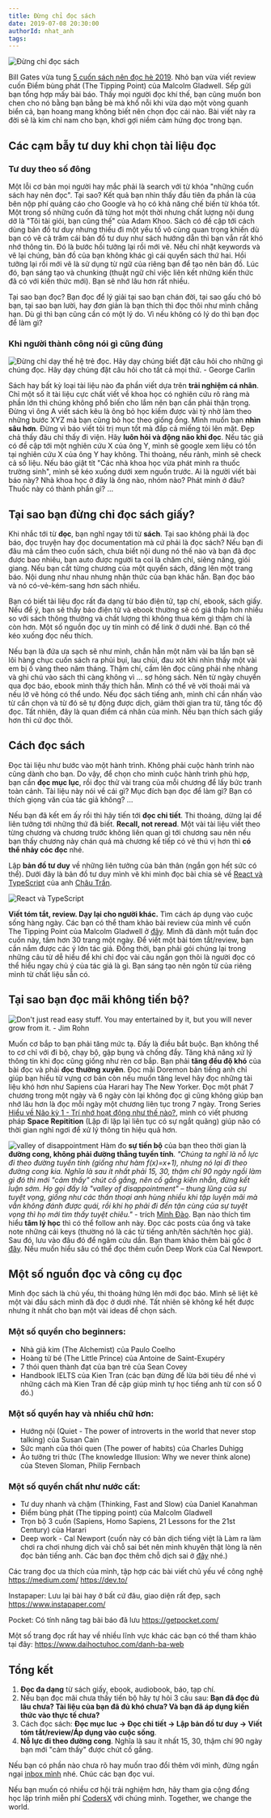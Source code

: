 ```yaml
---
title: Đừng chỉ đọc sách
date: 2019-07-08 20:30:00
authorId: nhat_anh
tags:
---
```


![Đừng chỉ đọc sách](https://res.cloudinary.com/djeghcumw/image/upload/v1562255949/blog/Webp.net-resizeimage_3.png)

Bill Gates vừa tung [5 cuốn sách nên đọc hè 2019](https://www.youtube.com/watch?v=gTjXTRz4dDw). Nhỏ bạn vừa viết review cuốn Điểm bùng phát (The Tipping Point) của Malcolm Gladwell. Sếp gửi bạn tổng hợp mấy bài báo. Thấy mọi người đọc khí thế, bạn cũng muốn bon chen cho nó bằng bạn bằng bè mà khổ nỗi khi vừa dạo một vòng quanh biển cả, bạn hoang mang không biết nên chọn đọc cái nào. Bài viết này ra đời sẽ là kim chỉ nam cho bạn, khơi gợi niềm cảm hứng đọc trong bạn.

<!-- more -->

## Các cạm bẫy tư duy khi chọn tài liệu đọc

### Tư duy theo số đông

Một lỗi cơ bản mọi người hay mắc phải là search với từ khóa "những cuốn sách hay nên đọc". Tại sao? Kết quả bạn nhìn thấy đầu tiên đa phần là của bên nộp phí quảng cáo cho Google và họ có khả năng chế biến từ khóa tốt. Một trong số những cuốn đã từng hot một thời nhưng chất lượng nội dung dở là "Tôi tài giỏi, bạn cũng thế" của Adam Khoo. Sách có đề cập tới cách dùng bản đồ tư duy nhưng thiếu đi một yếu tố vô cùng quan trọng khiến dù bạn có vẽ cả trăm cái bản đồ tư duy như sách hướng dẫn thì bạn vẫn rất khó nhớ thông tin. Đó là bước hồi tưởng lại rồi mới vẽ. Nếu chỉ nhặt keywords và vẽ lại chúng, bản đồ của bạn không khác gì cái quyển sách thứ hai. Hồi tưởng lại rồi mới vẽ là sử dụng từ ngữ của riêng bạn để tạo nên bản đồ. Lúc đó, bạn sáng tạo và chunking (thuật ngữ chỉ việc liên kết những kiến thức đã có với kiến thức mới). Bạn sẽ nhớ lâu hơn rất nhiều.

Tại sao bạn đọc? Bạn đọc để lý giải tại sao bạn chán đời, tại sao gấu chó bỏ bạn, tại sao bạn lười, hay đơn giản là bạn thích thì đọc thôi như mình chẳng hạn. Dù gì thì bạn cũng cần có một lý do. Vì nếu không có lý do thì bạn đọc để làm gì?

### Khi người thành công nói gì cũng đúng

![Đừng chỉ dạy thế hệ trẻ đọc. Hãy dạy chúng biết đặt câu hỏi cho những gì chúng đọc. Hãy dạy chúng đặt câu hỏi cho tất cả mọi thứ. - George Carlin](https://res.cloudinary.com/djeghcumw/image/upload/v1562255593/blog/Webp.net-resizeimage_2.png)

Sách hay bất kỳ loại tài liệu nào đa phần viết dựa trên **trải nghiệm cá nhân**. Chỉ một số ít tài liệu cực chất viết về khoa học có nghiên cứu rõ ràng mà phần lớn thì chúng không phổ biến cho lắm nên bạn cần phải thận trọng. Đừng vì ông A viết sách kêu là ông bỏ học kiếm được vài tỷ nhờ làm theo những bước XYZ mà bạn cũng bỏ học theo giống ổng. Mình muốn bạn **nhìn sâu hơn**. Đừng vì báo viết tỏi trị mụn tốt mà đắp cả miếng tỏi lên mặt. Đẹp chả thấy đâu chỉ thấy đi viện. Hãy **luôn hỏi và động não khi đọc**. Nếu tác giả có đề cập tới một nghiên cứu X của ông Y, mình sẽ google xem liệu có tồn tại nghiên cứu X của ông Y hay không. Thi thoảng, nếu rảnh, mình sẽ check cả số liệu. Nếu báo giật tít "Các nhà khoa học vừa phát minh ra thuốc trường sinh", mình sẽ kéo xuống dưới xem nguồn trước. Ai là người viết bài báo này? Nhà khoa học ở đây là ông nào, nhóm nào? Phát minh ở đâu? Thuốc này có thành phần gì? ...

## Tại sao bạn đừng chỉ đọc sách giấy?

Khi nhắc tới từ **đọc**, bạn nghĩ ngay tới từ **sách**. Tại sao không phải là đọc báo, đọc truyện hay đọc documentation mà cứ phải là đọc sách? Nếu bạn đi đâu mà cầm theo cuốn sách, chưa biết nội dung nó thế nào và bạn đã đọc được bao nhiêu, bạn auto được người ta coi là chăm chỉ, siêng năng, giỏi giang. Nếu bạn cắt từng chương của một quyển sách, đăng lên một trang báo. Nội dung như nhau nhưng nhận thức của bạn khác hẳn. Bạn đọc báo và nó có-vẻ-kém-sang hơn sách nhiều.

Bạn có biết tài liệu đọc rất đa dạng từ báo điện tử, tạp chí, ebook, sách giấy. Nếu để ý, bạn sẽ thấy báo điện tử và ebook thường sẽ có giá thấp hơn nhiều so với sách thông thường và chất lượng thì không thua kém gì thậm chí là còn hơn. Một số nguồn đọc uy tín mình có để link ở dưới nhé. Bạn có thể kéo xuống đọc nếu thích.

Nếu bạn là đứa ưa sạch sẽ như mình, chắn hẳn một năm vài ba lần bạn sẽ lôi hàng chục cuốn sách ra phủi bụi, lau chùi, đau xót khi nhìn thấy một vài em bị ố vàng theo năm tháng. Thậm chí, cầm lên đọc cũng phải nhẹ nhàng và ghi chú vào sách thì càng không vì ... sợ hỏng sách. Nên từ ngày chuyển qua đọc báo, ebook mình thấy thích hẳn. Mình có thể vẽ vời thoải mái và nếu lỡ vẽ hỏng có thể undo. Nếu đọc sách tiếng anh, mình chỉ cần nhấn vào từ cần chọn và từ đó sẽ tự động được dịch, giảm thời gian tra từ, tăng tốc độ đọc. Tất nhiên, đây là quan điểm cá nhân của mình. Nếu bạn thích sách giấy hơn thì cứ đọc thôi.

## Cách đọc sách

Đọc tài liệu như bước vào một hành trình. Không phải cuộc hành trình nào cũng dành cho bạn. Do vậy, để chọn cho mình cuộc hành trình phù hợp, bạn cần **đọc mục lục**, rồi đọc thử vài trang của mỗi chương để lấy bức tranh toàn cảnh. Tài liệu này nói về cái gì? Mục đích bạn đọc để làm gì? Bạn có thích giọng văn của tác giả không? ...

Nếu bạn đã kết em ấy rồi thì hãy tiến tới **đọc chi tiết**. Thi thoảng, dừng lại để liên tưởng tới những thứ đã biết. **Recall, not reread**. Một vài tài liệu viết theo từng chương và chương trước không liên quan gì tới chương sau nên nếu bạn thấy chương này chán quá mà chương kế tiếp có vẻ thú vị hơn thì **có thể nhảy cóc đọc** nhé.

Lập **bản đồ tư duy** về những liên tưởng của bản thân (ngắn gọn hết sức có thể). Dưới đây là bản đồ tư duy mình vẽ khi mình đọc bài chia sẻ về [React và TypeScript](https://coders-x.com/2019/06/29/react-typescript-p1/) của anh [Châu Trần](https://github.com/nartc).

![React và TypeScript](https://res.cloudinary.com/djeghcumw/image/upload/v1562509588/blog/Webp.net-resizeimage_6.png)

**Viết tóm tắt, review. Dạy lại cho người khác.** Tìm cách áp dụng vào cuộc sống hàng ngày. Các bạn có thể tham khảo bài review của mình về cuốn The Tipping Point của Malcolm Gladwell ở [đây](https://www.facebook.com/japananh/posts/748801368851555?__tn__=K-R). Mình đã dành một tuần đọc cuốn này, tầm hơn 30 trang một ngày. Để viết một bài tóm tắt/review, bạn cần nắm được các ý lớn tác giả. Đồng thời, bạn phải gói chúng lại trong những câu từ dễ hiểu để khi chỉ đọc vài câu ngắn gọn thôi là người đọc có thể hiểu ngay chủ ý của tác giả là gì. Bạn sáng tạo nên ngôn từ của riêng mình từ chất liệu sẵn có.

## Tại sao bạn đọc mãi không tiến bộ?

![Don't just read easy stuff. You may entertained by it, but you will never grow from it. - Jim Rohn](https://res.cloudinary.com/djeghcumw/image/upload/v1562255594/blog/Webp.net-resizeimage.png)

Muốn cơ bắp to bạn phải tăng mức tạ. Đấy là điều bắt buộc. Bạn không thể to cơ chỉ với đi bộ, chạy bộ, gập bụng và chống đẩy. Tăng khả năng xử lý thông tin khi đọc cũng giống như rèn cơ bắp. Bạn phải **tăng đều độ khó** của bài đọc và phải **đọc thường xuyên**. Đọc mãi Doremon bản tiếng anh chỉ giúp bạn hiểu từ vựng cơ bản còn nếu muốn tăng level hãy đọc những tài liệu khó hơn như Sapiens của Harari hay The New Yorker. Đọc một phát 7 chương trong một ngày và 6 ngày còn lại không đọc gì cũng không giúp bạn nhớ lâu hơn là đọc mỗi ngày một chương liên tục trong 7 ngày. Trong Series [Hiểu về Não kỳ 1 - Trí nhớ hoạt động như thế nào?](https://coders-x.com/2019/06/10/Hieu-ve-nao-ky-1-tri-nho-hoat-dong-nhu-the-nao/), mình có viết phương pháp **Space Repitition** (Lặp đi lặp lại liên tục có sự ngắt quãng) giúp não có thời gian nghỉ ngơi để xử lý thông tin hiệu quả hơn.

![valley of disappointment](https://res.cloudinary.com/djeghcumw/image/upload/v1562262697/blog/Webp.net-resizeimage_4.png)
Hàm đo **sự tiến bộ** của bạn theo thời gian là **đường cong, không phải đường thẳng tuyến tính**. _"Chúng ta nghĩ là nỗ lực đi theo đường tuyến tính (giống như hàm f(x)=x+1), nhưng nó lại đi theo đường cong kia. Nghĩa là sau ít nhất phải 15, 30, thậm chí 90 ngày ngồi làm gì đó thì mới "cảm thấy" chút cố gắng, nên cố gắng kiên nhẫn, đừng kết luận sớm. Họ gọi đấy là "valley of disappointment" – thung lũng của sự tuyệt vọng, giống như các thần thoại anh hùng nhiều khi tập luyện mãi mà vẫn không đánh được quái, rồi khi họ phải đi đến tận cùng của sự tuyệt vọng thì họ mới tìm thấy tuyệt chiêu."_ - trích [Minh Đào](https://www.facebook.com/mdaongoc). Bạn nào thích tìm hiểu **tâm lý học** thì có thể follow anh này. Đọc các posts của ổng và take note những cái keys (thường nó là các từ tiếng anh/tên sách/tên học giả). Sau đó, lưu vào đâu đó để ngâm cứu dần. Bạn tham khảo thêm bài gốc ở [đây](https://www.facebook.com/mdaongoc/posts/10211262985049718). Nếu muốn hiểu sâu có thể đọc thêm cuốn Deep Work của Cal Newport.

## Một số nguồn đọc và công cụ đọc

Mình đọc sách là chủ yếu, thi thoảng hứng lên mới đọc báo. Mình sẽ liệt kê một vài đầu sách mình đã đọc ở dưới nhé. Tất nhiên sẽ không kể hết được nhưng ít nhất cho bạn một vài ideas để chọn sách.

### Một số quyển cho beginners:

- Nhà giả kim (The Alchemist) của Paulo Coelho
- Hoàng tử bé (The Little Prince) của Antoine de Saint-Exupéry
- 7 thói quen thành đạt của bạn trẻ của Sean Covey
- Handbook IELTS của Kien Tran (các bạn đừng để lừa bởi tiêu đề nhé vì những cách mà Kien Tran đề cập giúp mình tự học tiếng anh từ con số 0 đó.)

### Một số quyển hay và nhiều chữ hơn:

- Hướng nội (Quiet - The power of introverts in the world that never stop talking) của Susan Cain
- Sức mạnh của thói quen (The power of habits) của Charles Duhigg
- Ảo tưởng tri thức (The knowledge Illusion: Why we never think alone) của Steven Sloman, Philip Fernbach

### Một số quyển chất như nước cất:

- Tư duy nhanh và chậm (Thinking, Fast and Slow) của Daniel Kanahman
- Điểm bùng phát (The tipping point) của Malcolm Gladwell
- Trọn bộ 3 cuốn (Sapiens, Homo Sapiens, 21 Lessons for the 21st Century) của Harari
- Deep work - Cal Newport (cuốn này có bản dịch tiếng việt là Làm ra làm chơi ra chơi nhưng dịch vài chỗ sai bét nên mình khuyên thật lòng là nên đọc bản tiếng anh. Các bạn đọc thêm chỗ dịch sai ở [đây](https://www.facebook.com/mdaongoc/posts/10211259270316852) nhé.)

Các trang đọc ưa thích của mình, tập hợp các bài viết chủ yếu về công nghệ
https://medium.com/
https://dev.to/

Instapaper: Lưu lại bài hay ở bất cứ đâu, giao diện rất đẹp, sạch
https://www.instapaper.com/

Pocket: Có tính năng tag bài báo đã lưu
https://getpocket.com/

Một số trang đọc rất hay về nhiều lĩnh vực khác các bạn có thể tham khảo tại đây: https://www.daihoctuhoc.com/danh-ba-web

## Tổng kết

1. **Đọc đa dạng** từ sách giấy, ebook, audiobook, báo, tạp chí.
2. Nếu bạn đọc mãi chưa thấy tiến bộ hãy tự hỏi 3 câu sau: **Bạn đã đọc đủ lâu chưa? Tài liệu của bạn đã đủ khó chưa? Và bạn đã áp dụng kiến thức vào thực tế chưa?**
3. Cách đọc sách: **Đọc mục luc -> Đọc chi tiết -> Lập bản đồ tư duy -> Viết tóm tắt/review/Áp dụng vào cuộc sống**.
4. **Nỗ lực đi theo đường cong**. Nghĩa là sau ít nhất 15, 30, thậm chí 90 ngày bạn mới "cảm thấy" được chút cố gắng.

Nếu bạn có phần nào chưa rõ hay muốn trao đổi thêm với mình, đừng ngần ngại [inbox mình](https://www.facebook.com/japananh) nhé. Chúc các bạn đọc vui.

Nếu bạn muốn có nhiều cơ hội trải nghiệm hơn, hãy tham gia cộng đồng học lập trình miễn phí [CodersX](https://school.coders-x.com/) với chúng mình. Together, we change the world.
